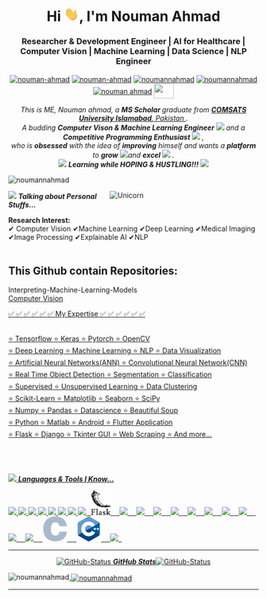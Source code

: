 <h1 align="center">Hi <img src="https://raw.githubusercontent.com/ABSphreak/ABSphreak/master/gifs/Hi.gif" width="30px">, I'm Nouman Ahmad</h1>
<h3 align="center">Researcher & Development Engineer | AI for Healthcare | Computer Vision | Machine Learning | Data Science | NLP Engineer </h3>
<p align="center">
<a href="https://www.linkedin.com/in/nouman-ahmad/" target="blank"><img align="center" src="https://cdn.jsdelivr.net/npm/simple-icons@3.0.1/icons/linkedin.svg" alt="nouman-ahmad" height="30" width="40" /></a>
<a href="https://www.youtube.com/c/ArtificialIntelligenceHub" target="blank"><img align="center" src="https://cdn.jsdelivr.net/npm/simple-icons@3.0.1/icons/youtube.svg" alt="nouman-ahmad" height="30" width="40" /></a>
<a href="https://www.facebook.com/noumannahmad" target="blank"><img align="center" src="https://cdn.jsdelivr.net/npm/simple-icons@3.0.1/icons/facebook.svg" alt="noumannahmad" height="30" width="40" /></a>
<a href="https://www.instagram.com/noumannahmad" target="blank"><img align="center" src="https://cdn.jsdelivr.net/npm/simple-icons@3.0.1/icons/instagram.svg" alt="noumannahmad" height="30" width="40" /></a>
<a href="https://www.kaggle.com/noumannahmad" target="blank"><img align="center" src="https://cdn.jsdelivr.net/npm/simple-icons@3.0.1/icons/kaggle.svg" alt="nouman ahmad" height="30" width="40" /></a>
<a href = "mailto: noumanahmad2609@gmail.com"><img align="center" src="https://simpleicons.org/icons/gmail.svg" height="30" width="40" /></a>
</p>
</p>



<p align="center">
  <em>
    This is ME, Nouman ahmad, a <b>MS Scholar </b> graduate from <a href="http://islamabad.comsats.edu.pk/"> <b>COMSATS University Islamabad</b>, Pakistan </a>. <br>
    A budding <b>Computer Vison & Machine Learning Engineer</b> <img src="https://github.com/TheDudeThatCode/TheDudeThatCode/blob/master/Assets/Developer.gif" width="30px"> and a <b>Competitive Programming Enthusiast</b>&nbsp;<img src="https://github.com/TheDudeThatCode/TheDudeThatCode/blob/master/Assets/Designer.gif" width="36px">&nbsp,<br>who is <b>obsessed</b>
    with the idea of <b>improving</b> himself and wants a <b>platform</b> to 
    <b>grow</b> <img src="https://github.com/TheDudeThatCode/TheDudeThatCode/blob/master/Assets/Rocket.gif" width="18px">and 
    <b>excel</b> <img src="https://github.com/TheDudeThatCode/TheDudeThatCode/blob/master/Assets/Medal.gif" width="20px">&nbsp.
  </em> 
  <br>
  <img src="https://media.giphy.com/media/VgCDAzcKvsR6OM0uWg/giphy.gif" width="50" /> <b><i>Learning while HOPING & HUSTLING!!!</i></b> <img src="https://media.giphy.com/media/7j2hfyeVcDtf2/giphy.gif" width="50" />
</p>

<p align="left"> <img src="https://komarev.com/ghpvc/?username=noumannahmad&label=Profile%20views&color=0e75b6&style=flat" alt="noumannahmad" /> </p>
<img align="right" width=300px alt="Unicorn" src="https://media.giphy.com/media/3ohs4BSacFKI7A717y/giphy.gif" />

<img src="https://media.giphy.com/media/ObNTw8Uzwy6KQ/giphy.gif" width="30px">&nbsp;***Talking about Personal Stuffs...***

<b>Research Interest: </b><br>
✔ Computer Vision ✔Machine Learning ✔Deep Learning ✔Medical Imaging ✔Image Processing ✔Explainable AI ✔NLP <br> <br>


<h2>This Github contain Repositories:</h2>

<dl>
  <dt>Interpreting-Machine-Learning-Models</dt>
  <dd><a href="https://github.com/noumannahmad/Interpreting-Machine-Learning-Models"></dd>
  <dt>Computer Vision</dt>
  <dd><a href="https://github.com/noumannahmad/Computer-Vision"></dd>
</dl>


✅  ✅  ✅  ✅  ✅  ✅ My Expertise ✅  ✅  ✅  ✅  ✅  ✅ <br><br>

⭐ Tensorflow ⭐ Keras ⭐ Pytorch ⭐ OpenCV  <br>
⭐ Deep Learning ⭐ Machine Learning ⭐ NLP ⭐ Data Visualization  <br>
⭐ Artificial Neural Networks(ANN) ⭐ Convolutional Neural Network(CNN)  <br>
⭐ Real Time Object Detection ⭐ Segmentation ⭐ Classification  <br>
⭐ Supervised ⭐ Unsupervised Learning ⭐ Data Clustering  <br>
⭐ Scikit-Learn ⭐ Matplotlib ⭐ Seaborn ⭐ SciPy  <br>
⭐ Numpy ⭐ Pandas ⭐ Datascience ⭐ Beautiful Soup  <br>
⭐ Python ⭐ Matlab ⭐ Android ⭐ Flutter Application  <br>
⭐ Flask ⭐ Django ⭐ Tkinter GUI ⭐ Web Scraping ⭐ And more...  <br> <br> <br> <br>



<img src="https://media.giphy.com/media/ObNTw8Uzwy6KQ/giphy.gif" width="30px">&nbsp;***Languages & Tools I Know...***
<p align="left">
<code><img height="50" src="https://www.vectorlogo.zone/logos/451research/451research-ar21.svg"></code>
  <code><img height="50" src="https://github.com/uannabi/-/blob/master/resource/python-icon.svg"></code>
  <code><img height="50" src="https://www.vectorlogo.zone/logos/tensorflow/tensorflow-icon.svg"></code>
 <code><img height="50" src="https://www.vectorlogo.zone/logos/opencv/opencv-ar21.svg"></code>
 <code><img height="50" src="https://www.vectorlogo.zone/logos/usepanda/usepanda-ar21.svg"></code>
 <code><img height="50" src="https://www.vectorlogo.zone/logos/numpy/numpy-ar21.svg"></code>
 <code><img height="50" src="https://www.vectorlogo.zone/logos/pytorch/pytorch-ar21.svg"></code>
 <code><img height="50" src="https://www.vectorlogo.zone/logos/google_cloud/google_cloud-ar21.svg"></code>
  <code> <img height="50" src="https://github.com/Akash-chowrasia/Akash-chowrasia/blob/main/images/flask.svg"> </code>	
  <code> <img height="50" src="https://github.com/uannabi/-/blob/master/resource/dj.svg"> </code>
  <code> <img height="50" src="https://github.com/uannabi/-/blob/master/resource/jp.svg"> </code>
  <code> <img height="50" src="https://github.com/uannabi/-/blob/master/resource/docker-ar21.svg"> </code>
  <code> <img height="50" src="https://github.com/uannabi/-/blob/master/resource/git.svg"> </code>
  <code> <img height="50" src="https://github.com/uannabi/-/blob/master/resource/linux-ar21.svg"> </code>
  <code> <img height="50" src="https://github.com/uannabi/-/blob/master/resource/other/apache_hadoop-ar21.svg"> </code>
  <code> <img height="50" src="https://github.com/uannabi/-/blob/master/resource/other/mongodb-ar21.svg"> </code>
  <code> <img height="50" src="https://github.com/uannabi/-/blob/master/resource/other/sqlite-ar21.svg"> </code>
  <code> <img height="50" src="https://github.com/uannabi/-/blob/master/resource/other/mysql-ar21.svg"> </code>
  <code> <img height="50" src="https://github.com/uannabi/-/blob/master/resource/other/postgresql-ar21.svg"> </code>
  <code> <img height="50" src="https://raw.githubusercontent.com/devicons/devicon/master/icons/c/c-original.svg"> </code>
  <code> <img height="50" src="https://raw.githubusercontent.com/devicons/devicon/master/icons/cplusplus/cplusplus-original.svg"> </code>
  <code> <img height="50" src="https://www.vectorlogo.zone/logos/dotnet/dotnet-ar21.svg"> </code>
  <hr>
  <p align="center">
 <img src="https://media.giphy.com/media/8UHRm5oY4k4FDxq5QG/giphy.gif" width="30px" alt="GitHub-Status"/>&nbsp;<i><b>GitHub Stats</b></i><img src="https://media.giphy.com/media/8UHRm5oY4k4FDxq5QG/giphy.gif" width="30px" alt="GitHub-Status"/></p>
<p><img align="left" src="https://github-readme-stats.vercel.app/api/top-langs?username=noumannahmad&show_icons=true&locale=en&layout=compact" alt="noumannahmad" /></p>

<p>&nbsp;<img align="center" src="https://github-readme-stats.vercel.app/api?username=noumannahmad&show_icons=true&locale=en" alt="noumannahmad" width="410" /></p>

<hr>

